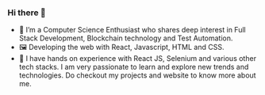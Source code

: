 ### Hi there 👋

* 🔭 I’m a Computer Science Enthusiast who shares deep interest in Full Stack Development, Blockchain technology and Test Automation.
* 🖼 Developing the web with React, Javascript, HTML and CSS.
* 🌱 I have hands on experience with React JS, Selenium and various other tech stacks. I am very passionate to learn and explore new trends and technologies. Do checkout my projects and website to know more about me.
<!--
**yashrajlabde/yashrajlabde** is a ✨ _special_ ✨ repository because its `README.md` (this file) appears on your GitHub profile.

Here are some ideas to get you started:

- 🔭 I’m currently working on ...
- 🌱 I’m currently learning ...
- 👯 I’m looking to collaborate on ...
- 🤔 I’m looking for help with ...
- 💬 Ask me about ...
- 📫 How to reach me: ...
- 😄 Pronouns: ...
- ⚡ Fun fact: ...
-->
